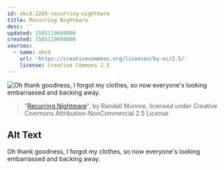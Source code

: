 ```yaml
---
id: xkcd.2285-recurring-nightmare
title: Recurring Nightmare
desc: ''
updated: 1585119600000
created: 1585119600000
sources:
  - name: xkcd
    url: 'https://creativecommons.org/licenses/by-nc/2.5/'
    license: Creative Commons 2.5
---
```

![Oh thank goodness, I forgot my clothes, so now everyone's looking embarrassed and backing away.](https://imgs.xkcd.com/comics/recurring_nightmare.png)
> "[Recurring Nightmare](https://xkcd.com/2285/)", by Randall Munroe, licensed under Creative Commons Attribution-NonCommercial 2.5 License

## Alt Text
Oh thank goodness, I forgot my clothes, so now everyone's looking embarrassed and backing away.
